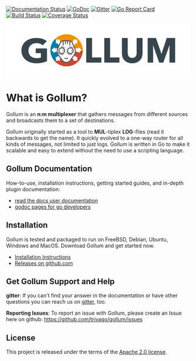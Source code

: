 [![Documentation Status](https://readthedocs.org/projects/gollum/badge/?version=latest)](http://gollum.readthedocs.org/en/latest/)
[![GoDoc](https://godoc.org/github.com/trivago/gollum?status.svg)](https://godoc.org/github.com/trivago/gollum)
[![Gitter](https://badges.gitter.im/trivago/gollum.svg)](https://gitter.im/trivago/gollum?utm_source=badge&utm_medium=badge&utm_campaign=pr-badge)
[![Go Report Card](https://goreportcard.com/badge/github.com/trivago/gollum)](https://goreportcard.com/report/github.com/trivago/gollum)
[![Build Status](https://travis-ci.org/trivago/gollum.svg?branch=v0.4.3dev)](https://travis-ci.org/trivago/gollum)
[![Coverage Status](https://coveralls.io/repos/github/trivago/gollum/badge.svg?branch=master)](https://coveralls.io/github/trivago/gollum?branch=master)

![Gollum](docs/src/gollum.png)

# What is Gollum?

Gollum is an **n:m multiplexer** that gathers messages from different sources and broadcasts them to a set of destinations.

Gollum originally started as a tool to **MUL**-tiplex **LOG**-files (read it backwards to get the name).
It quickly evolved to a one-way router for all kinds of messages, not limited to just logs.
Gollum is written in Go to make it scalable and easy to extend without the need to use a scripting language.

## Gollum Documentation

How-to-use, installation instructions, getting started guides, and in-depth plugin documentation:

* [read the docs user documentation](http://gollum.readthedocs.io/en/latest/)
* [godoc pages for go developers](https://godoc.org/github.com/trivago/gollum)


## Installation

Gollum is tested and packaged to run on FreeBSD, Debian, Ubuntu, Windows and MacOS. Download Gollum and get started now.

* [Installation Instructions](http://gollum.readthedocs.io/en/latest/src/instructions/installation.html)
* [Releases on github.com](https://github.com/trivago/gollum/releases)


## Get Gollum Support and Help

**gitter**: If you can't find your answer in the documentation or have other questions you can reach us on [gitter](https://gitter.im/trivago/gollum?utm_source=share-link&utm_medium=link&utm_campaign=share-link), too.

**Reporting Issues**: To report an issue with Gollum, please create an Issue here on github: https://github.com/trivago/gollum/issues


## License

This project is released under the terms of the [Apache 2.0 license](http://www.apache.org/licenses/LICENSE-2.0).
